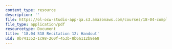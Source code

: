 ```yaml
---
content_type: resource
description: ''
file: https://ol-ocw-studio-app-qa.s3.amazonaws.com/courses/18-04-complex-variables-with-applications-spring-2018/0b7413521c98260f453b8b6a112b8e68_MIT18_04S18_Recit12-handout.pdf
file_type: application/pdf
resourcetype: Document
title: '18.04 S18 Recitation 12: Handout'
uid: 0b741352-1c98-260f-453b-8b6a112b8e68
---
```

